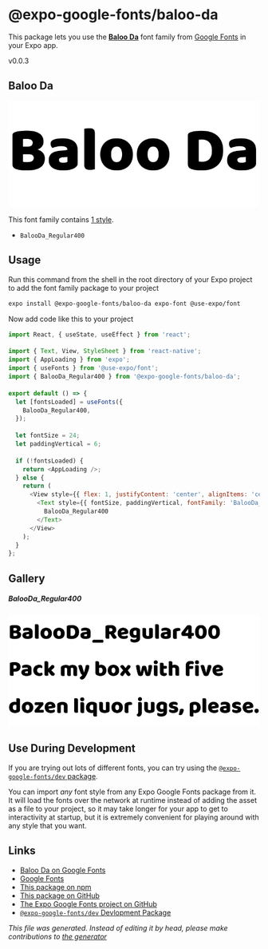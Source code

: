 # @expo-google-fonts/baloo-da

This package lets you use the [**Baloo Da**](https://fonts.google.com/specimen/Baloo+Da) font family from [Google Fonts](https://fonts.google.com/) in your Expo app.

v0.0.3

## Baloo Da

![Baloo Da](./font-family.png)

This font family contains [1 style](#gallery).

- `BalooDa_Regular400`

## Usage

Run this command from the shell in the root directory of your Expo project to add the font family package to your project
```sh
expo install @expo-google-fonts/baloo-da expo-font @use-expo/font
```

Now add code like this to your project
```js
import React, { useState, useEffect } from 'react';

import { Text, View, StyleSheet } from 'react-native';
import { AppLoading } from 'expo';
import { useFonts } from '@use-expo/font';
import { BalooDa_Regular400 } from '@expo-google-fonts/baloo-da';

export default () => {
  let [fontsLoaded] = useFonts({
    BalooDa_Regular400,
  });

  let fontSize = 24;
  let paddingVertical = 6;

  if (!fontsLoaded) {
    return <AppLoading />;
  } else {
    return (
      <View style={{ flex: 1, justifyContent: 'center', alignItems: 'center' }}>
        <Text style={{ fontSize, paddingVertical, fontFamily: 'BalooDa_Regular400' }}>
          BalooDa_Regular400
        </Text>
      </View>
    );
  }
};

```

## Gallery

##### BalooDa_Regular400
![BalooDa_Regular400](./88a331b2ae3e4db09605af2b1076b22c3734e2ecfd1b4ef1f4ca57446672e6cf.ttf.png)


## Use During Development

If you are trying out lots of different fonts, you can try using the [`@expo-google-fonts/dev` package](https://github.com/expo/google-fonts/tree/master/font-packages/dev#readme).

You can import *any* font style from any Expo Google Fonts package from it. It will load the fonts
over the network at runtime instead of adding the asset as a file to your project, so it may take longer
for your app to get to interactivity at startup, but it is extremely convenient
for playing around with any style that you want.

## Links

- [Baloo Da on Google Fonts](https://fonts.google.com/specimen/Baloo+Da)
- [Google Fonts](https://fonts.google.com/)
- [This package on npm](https://www.npmjs.com/package/@expo-google-fonts/baloo-da)
- [This package on GitHub](https://github.com/expo/google-fonts/tree/master/font-packages/baloo-da)
- [The Expo Google Fonts project on GitHub](https://github.com/expo/google-fonts)
- [`@expo-google-fonts/dev` Devlopment Package](https://github.com/expo/google-fonts/tree/master/font-packages/dev)


*This file was generated. Instead of editing it by head, please make contributions to [the generator](https://github.com/expo/google-fonts/tree/master/packages/generator)*
